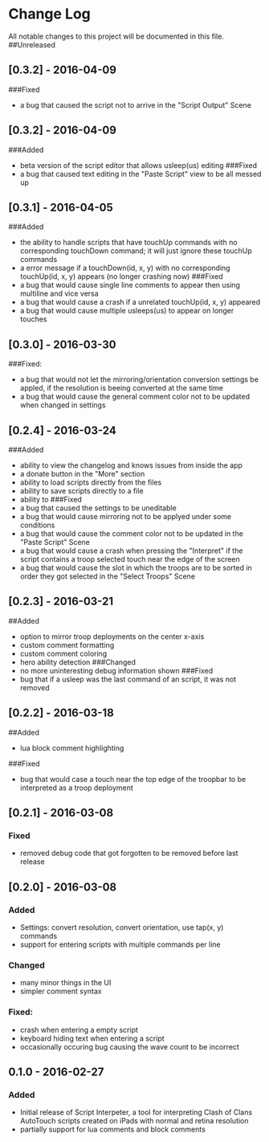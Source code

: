 # Change Log
All notable changes to this project will be documented in this file.
##Unreleased

## [0.3.2] - 2016-04-09
###Fixed
- a bug that caused the script not to arrive in the "Script Output" Scene

## [0.3.2] - 2016-04-09
###Added
- beta version of the script editor that allows usleep(us) editing
###Fixed
- a bug that caused text editing in the "Paste Script" view to be all messed up

## [0.3.1] - 2016-04-05
###Added
- the ability to handle scripts that have touchUp commands with no corresponding touchDown command; it will just ignore these touchUp commands
- a error message if a touchDown(id, x, y) with no corresponding touchUp(id, x, y) appears (no longer crashing now)
###Fixed
- a bug that would cause single line comments to appear then using multiline and vice versa
- a bug that would cause a crash if a unrelated touchUp(id, x, y) appeared
- a bug that would cause multiple usleeps(us) to appear on longer touches

## [0.3.0] - 2016-03-30
###Fixed:
- a bug that would not let the mirroring/orientation conversion settings be appled, if the resolution is beeing converted at the same time
- a bug that would cause the general comment color not to be updated when changed in settings

## [0.2.4] - 2016-03-24
###Added
- ability to view the changelog and knows issues from inside the app
- a donate button in the "More" section
- ability to load scripts directly from the files
- ability to save scripts directly to a file
- ability to
###Fixed
- a bug that caused the settings to be uneditable
- a bug that would cause mirroring not to be applyed under some conditions
- a bug that would cause the comment color not to be updated in the "Paste Script" Scene
- a bug that would cause a crash when pressing the "Interpret" if the script contains a troop selected touch near the edge of the screen
- a bug that would cause the slot in which the troops are to be sorted in order they got selected in the "Select Troops" Scene

## [0.2.3] - 2016-03-21
##Added
- option to mirror troop deployments on the center x-axis
- custom comment formatting
- custom comment coloring
- hero ability detection
###Changed
- no more uninteresting debug information shown
###Fixed
- bug that if a usleep was the last command of an script, it was not removed

## [0.2.2] - 2016-03-18
##Added
- lua block comment highlighting

###Fixed
- bug that would case a touch near the top edge of the troopbar to be interpreted as a troop deployment

## [0.2.1] - 2016-03-08
### Fixed
- removed debug code that got forgotten to be removed before last release

## [0.2.0] - 2016-03-08
### Added
- Settings: convert resolution, convert orientation, use tap(x, y) commands
- support for entering scripts with multiple commands per line

### Changed
- many minor things in the UI
- simpler comment syntax

### Fixed:
- crash when entering a empty script
- keyboard hiding text when entering a script
- occasionally occuring bug causing the wave count to be incorrect

## 0.1.0 - 2016-02-27
### Added
- Initial release of Script Interpeter, a tool for interpreting
Clash of Clans AutoTouch scripts created on iPads with normal and retina resolution
- partially support for lua comments and block comments